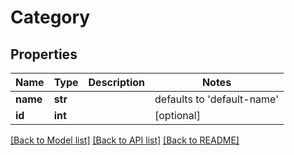 # Category

## Properties
Name | Type | Description | Notes
------------ | ------------- | ------------- | -------------
**name** | **str** |  | defaults to 'default-name'
**id** | **int** |  | [optional] 

[[Back to Model list]](../README.md#documentation-for-models) [[Back to API list]](../README.md#documentation-for-api-endpoints) [[Back to README]](../README.md)


